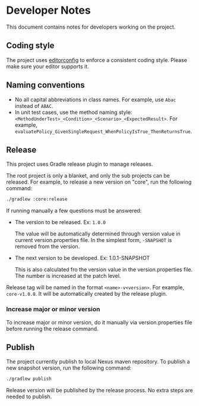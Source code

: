 Developer Notes
===============

This document contains notes for developers working on the project.

Coding style
------------

The project uses [editorconfig](https://editorconfig.org/) to enforce a consistent coding style. Please make sure your
editor supports it.

Naming conventions
------------------

- No all capital abbreviations in class names. For example, use `Abac` instead of `ABAC`.
- In unit test cases, use the method naming style: ```<MethodUnderTest>_<Condition>_<Scenario>_<ExpectedResult>```.
  For example, `evaluatePolicy_GivenSingleRequest_WhenPolicyIsTrue_ThenReturnsTrue`.

Release
-------

This project uses Gradle release plugin to manage releases.

The root project is only a blanket, and only the sub projects can be released.
For example, to release a new version on "core", run the following command:

```bash
./gradlew :core:release
```

If running manually a few questions must be answered:

- The version to be released. Ex: `1.0.0`

  The value will be automatically determined through version value in current version.properties file.
  In the simplest form, `-SNAPSHOT` is removed from the version.
- The next version to be developed. Ex: 1.0.1-SNAPSHOT

  This is also calculated fro the version value in the version.properties file.
  The number is increased at the patch level.

Release tag will be named in the format `<name>-v<version>`. For example, `core-v1.0.0`.
It will be automatically created by the release plugin.

### Increase major or minor version

To increase major or minor version, do it manually via version.properties file before running the release command.

Publish
-------

The project currently publish to local Nexus maven repository.
To publish a new snapshot version, run the following command:

```bash
./gradlew publish
```

Release version will be published by the release process. No extra steps are needed to publish.
